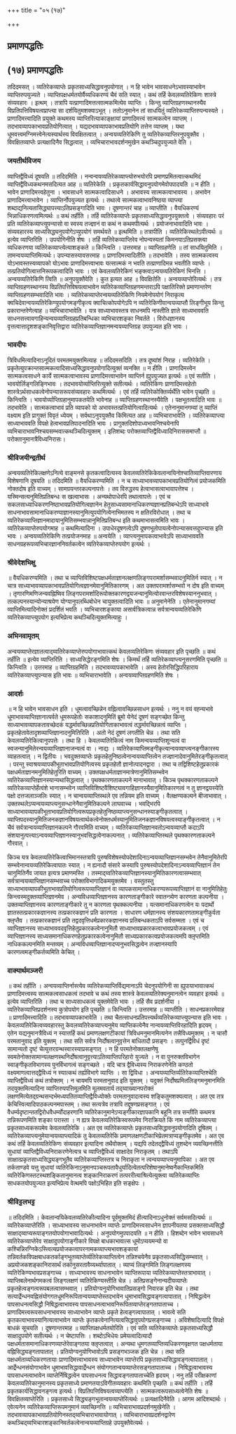 +++
title = "०५ (१७)"

+++


## प्रमाणपद्धतिः

## (१७) **प्रमाणपद्धतिः**

तदिदमसत् । व्यतिरेकव्याप्तेः प्रकृतसाध्यसिद्धावनुपयोगात् । न हि भावेन भावसाधनेऽभावस्याभावेन व्याप्तिरुपयुज्यते । व्याप्तिपक्षधर्मतयोर्वैय्यधिकरण्यं चैवं सति स्यात् । कथं तर्हि केवलव्यतिरेकिणः शास्त्रे संव्यवहारः । इत्थम् । तत्रापि यत्प्राणादिमत्तत्सात्मकमित्येव व्याप्तिः । किन्तु व्याप्तिग्रहणस्थानस्यैव विप्रतिपत्तिविषयत्वप्राप्त्या सा दर्शयितुमशक्याऽभूत् । ततोऽनुमानेन तां साधयितुं व्यतिरेकव्याप्तिरुपन्यस्यते । प्राणादिमत्त्वादिति प्रयुक्ते कथमस्य व्याप्तिरित्याकाङ्क्षायां प्राणादिमत्त्वं सात्मकत्वेन व्याप्तम् । तदभावव्यापकाभावप्रतियोगित्वात् । यद्यदभावव्यापकाभावप्रतियोगि तत्तेन व्याप्तम् । यथा धूमवत्त्वमग्निमत्त्वेनेत्यस्यार्थस्य विवक्षितत्वात् । अन्वयव्यतिरेकिणि तु व्यतिरेकव्याप्तिरनुपयुक्तैव । विवक्षितव्याप्तेः प्रत्यक्षादिनैव सिद्धत्वात् । व्यभिचाराभावदर्शनमुखेन कथञ्चिदुपयुज्यते वेति ।

### **जयतीर्थविजय**

व्याप्तिद्वैविध्यं दूषयति ॥ तदिदमिति । नन्वन्वयव्यतिरेकव्याप्त्योरुभयोरपि प्रमाणप्रमितत्वात्कथमिदं व्याप्तिद्वैविध्यकथनमसदित्यत आह ॥ व्यतिरेकेति । प्रकृतकार्यसिद्धावनुपयोगमेवोपपादयति ॥ न हीति । भावेन प्राणादिमत्त्वहेतुना । भावसाधने सात्मकत्वादिसाधने । अभावस्य सात्मकत्वाभावस्य । अभावेन प्राणादिमत्त्वाभावेन । व्याप्तिर्नोपयुज्यत इत्यर्थः । तथात्वे सात्मकत्वाभावनिष्ठया व्याप्त्या शब्दाद्यनित्यतासिद्ध्यापत्त्याऽतिप्रसङ्गादिति भावः । दूषणान्तरं चाह ॥ व्याप्तीति । वैयधिकरण्यं भिन्नाधिकरणत्वमित्यर्थः ॥ कथं तर्हीति । तर्हि व्यतिरेकव्याप्तेः प्रकृतसाध्यसिद्धावनुपयुक्तत्वे । संव्यवहारः परं प्रति व्यतिरेकव्याप्त्युपन्यासो वा स्वस्य तज्ज्ञानं वा कथं न कथमपीत्यर्थः । प्रयोजनाभावादिति भावः । संव्यवहारस्य साध्यसिद्ध्यनुपयोगेऽप्युपयोगं समर्थयते ॥ इत्थमिति ॥ तत्रापीति । व्यतिरेकिस्थलेऽपीत्यर्थः ॥ इत्येव व्याप्तिरिति । उपयोगिनीति शेषः । तर्हि व्यतिरेकव्याप्तिरेव नोपन्यस्यतां किमनयाऽतिप्रसक्त्या व्यधिकरणया व्यतिरेकव्याप्त्येत्याशङ्कते ॥ किन्त्विति । उत्तरमाह ॥ व्याप्तिग्रहणेति ॥ तां साधयितुमिति । तामन्वयव्याप्तिमित्यर्थः। उपन्यासस्यावसरमाह ॥ प्राणादिमत्त्वादितीति ॥ तदभावेति । तस्य सात्मकत्वस्य योऽभावस्तस्यव्यापको योऽभावः प्राणादिमत्त्वाभावः यत्सात्मकं न भवति तत्प्राणादिमन्न भवतीति व्याप्तेः । तत्प्रतियोगित्वात्तनिरूपकत्वादिति भावः । एवं केवलव्यतिरेकिणं भङ्क्त्वाऽन्वयव्यतिरेकिणं भिनत्ति । अन्वयव्यतिरेकिणि त्विति ॥ अनुपयुक्तैवेति । कुत इत्यत आह ॥ विवक्षितेति । अन्वयव्याप्तेरित्यर्थः । तत्र व्याप्तिग्रहणस्थानस्य विप्रतिपत्तिविषयत्वाभावेन व्यतिरेकव्याप्तिग्रहणमन्तराऽपि पक्षातिरिक्ते प्रमाणान्तरेण व्याप्तिग्रहणसम्भवादिति भावः । व्यतिरेकव्याप्तेरन्वयव्यतिरेकिणि नियमेनोपयोगं निराकृत्य क्वचिदेवान्वयव्यतिरेकिण्युपयोगमङ्गीकृत्य क्वाचित्कोपयोगेऽपि न व्यतिरेकिणीवान्वयव्याप्तौ लिङ्गीभूय किन्तु प्रकारान्तरेणेत्याह ॥ व्यभिचाराभावेति । यत्र साध्याभावस्तत्र साधनमपि नास्तीति ज्ञाते साध्यभाववति साधनसत्त्वावगाहिन्यन्वयव्याप्तिग्रहप्रतिबन्धिका व्यभिचारशङ्का निवर्तते । विरोधज्ञानस्य वृत्तत्वात्तादृशशङ्कानिवृत्तिद्वारा व्यतिरेकव्याप्तिज्ञानमन्वयव्याप्तिग्रह उपयुज्यत इति भावः ।

### **भावदीपः**

त्रिविधमित्यादिनाऽनूदितं परमतमयुक्तमित्याह ॥ तदिदमसदिति । तत्र दूष्यांशं निराह । व्यतिरेकेति । प्रकृतेत्युपक्रान्तसात्मकत्वादिसाध्यसिद्धावनुपयोगादित्युक्तं व्यनक्ति ॥ न हीति । प्राणादिमत्त्वेन सात्मकत्वसाधने कार्ये सात्मकत्वाभावस्य प्राणादिमत्त्वाभावेन व्याप्तिर्न ह्युपयुज्यत इत्यर्थः ॥ एवं सतीति । भावयोर्लिङ्गलिङ्गिभावः । तदभावयोर्व्याप्तिरित्युक्ते सतीत्यर्थः । व्यतिरेकिणः प्राणादिमत्त्वहेतोः शास्त्रेऽर्थसाधकत्वेनोपन्यासरूपसंव्यवहारः कथमित्यर्थः । एवं तर्हि व्यतिरेकोक्तिर्व्यर्थेति भावेन पृच्छति ॥ किन्त्विति । भावयोर्व्याप्तिग्रहानुमापकतयेति भावेनाह ॥ व्याप्तिग्रहणस्थानस्यैवेति । पक्षभूतत्वादिति भावः ॥ तदभावेति । सात्मकत्वाभावं प्रति व्यापको यो अभावस्तत्प्रतियोगित्वादित्यर्थः । एतेनानुमानगम्यां तु व्याप्तिं वक्ष्याम इति प्रागुक्तं विवृतं ध्येयम् । सर्वथाऽनुपयुक्तैव किमित्यत आह ॥ व्यभिचाराभावेति । व्यतिरेकव्याप्त्या साध्याभाववति विपक्षे हेत्वभावप्रतिपादनादिति भावः । प्रागुक्तदिशोपाध्यभावनिश्चयेनापि व्यभिचाराभावनिश्चयसम्भवात्कथञ्चिदित्युक्तम् । इतिशब्दः परोक्तव्याप्तिद्वैविध्यादिनिराससमाप्तौ ॥ परोक्तानुमानत्रैविध्यनिरासः।

### **श्रीविजयीन्द्रतीर्थ**

अन्वयव्यतिरेकिलक्षणेऽनित्ये वाङ्मनसे कृतकत्वादित्यस्य केवलव्यतिरेकिकेवलान्वयिनोश्चातिव्याप्तिवारणाय विशेषणानि दूषयति ॥ तदिदमिति ॥ वैयधिकरण्यमिति । न च साध्याभावव्यापकाभावप्रतियोगित्वं प्रयोजकमिति नोक्तदोष इति वाच्यम् । सामग्रयन्तरकल्पनापत्तेः । तव विरुद्धस्य हेत्वाभासत्वाभावापत्तेश्च । यस्मिन्सत्यनुमितिप्रतिबन्धः स खल्वाभासः । अन्यथोपाधेरपि तथात्वापत्तेः । एवं च सकलसाध्याधिकरणनिष्ठाभावप्रतियोगित्वज्ञानेन हेतुसाध्यसामानाधिकरण्यज्ञानप्रतिबन्धेऽपि साध्याभावे साधनाभावसामानाधिकरण्याज्ञानस्यानुमित्युपयोगित्वेनाभिमतस्य न क्षतिरविरोधात् । तथा च व्यतिरेकव्याप्तिज्ञानमादायानुमितिसम्भवान्नानुमितिप्रतिबन्ध इति कथमाभासत्वमिति भावः । व्यतिरेकव्याप्तेरुपयोगमाह ॥ कथमित्यादिना । उपाधेरदूषणत्वेऽपि दूषणभूतोपायत्वेनोपन्यासवत्तदुपन्यास इति भावः । अन्वयव्यतिरेकिणि तत्प्रयोजनमाह ॥ अन्वयेति । व्याप्त्यनुमापकत्वाभावेऽपि साध्याभाववति साधनग्रहरूपव्यभिचारज्ञाननिवर्तकत्वेन व्यतिरेकव्याप्तेरुपयोग इत्यर्थः ।

### **श्रीवेदेशभिक्षु**

॥ वैयधिकरण्यमिति । तथा च व्याप्तिविशिष्टपक्षधर्मताज्ञानलक्षणलिङ्गपरामर्शासम्भवादनुमितिर्न स्यात् । न चात्र साध्याभावव्यापकाभावप्रतियोगित्वज्ञानमेवानुमितिकारणम् । अत उक्तपरामर्शासम्भवो न दोष इति वाच्यम् । तृणारणिमणिजन्यवह्निष्विव लिङ्गपरामर्शादिरूपोक्तकारणद्वयजन्यानुमित्योरवान्तरविशेषस्याननुभवात् । तत्कल्पनस्यान्योन्याश्रयेण योग्यानुपलब्धिबोधेन चायुक्तत्वादिति भावः ॥ अनुमानेनेति । एतेनानुमानगम्यां व्याप्तिमित्यादिनोक्तं प्रदर्शितं भवति । व्यभिचारशङ्काया असार्वत्रिकत्वान्न सर्वत्रान्वयव्यतिरेकिणि व्यतिरेकव्याप्त्युपयोग इत्यभिप्रेत्य कथञ्चिदित्युक्तमित्याहुः ।

### **अभिनवामृतम्**

अन्वयव्याप्तेरज्ञातत्वाद्य्वतिरेकव्याप्तेरुपयोगाभावात्कथं केवलव्यतिरेकिणः संव्यवहार इति पृच्छति ॥ कथं तर्हीति ॥ इत्येव व्याप्तिरिति । साध्यसिद्धेरङ्गमिति शेषः । किमर्थं तर्हि व्यतिरेकव्याप्त्यनुसरणमिति पृच्छति ॥ किन्त्विति । उत्तरमाह ॥ व्याप्तिग्रहमिति । तदभावव्यापकाभावेति । अस्य हेतोरसिद्धिपरिहाराय व्यतिरेकव्याप्त्युपन्यास इति भावः ॥ व्यभिचाराभावेति । अन्वयव्याप्तिग्रहणमिति शेषः ।

### **आदर्शः**

॥ न हि भावेन भावसाधन इति । धूमत्वावच्छिन्नेन वह्नित्वावच्छिन्नसाधन इत्यर्थः । ननु न वयं वह्न्यभावे धूमाभावव्याप्तिज्ञानात्पर्वते धूमरूपहेतोः सकाशादनुमितिं ब्रूमो येनेदं दूषणं सङ्गच्छेत किन्तु साध्याभावव्यापकतावच्छेदकं यद्धर्मावच्छिन्नप्रतियोगिताकाभावत्वं तद्धर्मावच्छिन्नत्वं व्याप्तिः । प्रकृतहेतावेतादृशव्याप्तिज्ञानादनुमितिरिति । अतो नेदं दूषणं लगतीति चेन्न । तथा सति केवलव्यतिरेकित्वानुपपत्तेः । तथा हि । केवलव्यतिरेकित्वं नाम किमन्वयव्याप्तिशून्यत्वं वा स्वजन्यानुमितेरन्वयव्याप्तिज्ञानाजन्यत्वं वा । नाद्यः । व्यतिरेकव्याप्तिमङ्गीकृत्यान्वयव्याप्त्यनङ्गीकारस्य व्याहतत्वात् । न द्वितीयः । भवदुक्तव्याप्तेः प्रकृतहेतुनिष्ठत्वेनान्वयव्याप्तित्वेन तज्ज्ञानादेवानुमितेरङ्गीकृतत्वात् । परन्तु स्वाश्रयव्यापकीभूताभावप्रतियोगित्वस्य प्रकृतहेतौ ज्ञानोत्पादनद्वारा । तथा च तद्विशिष्टहेतुप्रकारकं पक्षधर्मताज्ञानमनुमितिहेतुरिति वाच्यम् । उक्तपक्षधर्मताज्ञानमात्रेणानुमितिसम्भवेन व्यतिरेकव्याप्तिज्ञानस्यान्यथासिद्धत्वात् । पृथक्कारणताकल्पने मानाभावात् । किञ्च पृथक्कारणताकल्पने व्यतिरेकव्याप्तेर्हेत्वंशे भानासम्भवेन व्याप्तिविशिष्टवैशिष्ट्यावगाहिज्ञानस्यैवानुमितिकारणत्वं न तु ज्ञानद्वयस्येति पक्षो दत्तजलाञ्जलिः स्यात् । न चान्वयव्याप्तिस्थले एव तन्नियम इति वाच्यम् । वैलक्षण्यकल्पने बीजाभावात् । उक्तस्थलेऽप्यन्वयव्याप्त्यनुसन्धानेनैवानुमितिकल्पने लाघवाच्च । भवद्भिरपि साध्याभावव्यापकीभूताभावप्रतियोगित्वरूपप्रकृतहेतुनिष्ठव्याप्त्यनुसन्धानस्याङ्गीकृतत्वात् ।
व्याप्तिपदस्यानुमितिजनकज्ञानविषयत्वार्थकत्वेनोक्तधर्मस्यानुमितिजनकज्ञानविषयत्वस्याङ्गीकृतत्वात् । न चैवं सर्वत्रान्वयव्याप्तिज्ञानकल्पने गौरवमिति वाच्यम् । व्यतिरेकव्याप्तिज्ञानवतोऽन्वयव्याप्तौ कदाऽपि संशयानुत्पत्त्याऽन्वयव्याप्तिज्ञानस्यानुभवसिद्धत्वेनाकल्पनात् । व्यतिरेकव्याप्तिस्थले पृथक्कारणताकल्पने गौरवात् ।

किञ्च यत्र केवलव्यतिरेकित्वाभिमानस्तत्रापि पुरुषविशेषस्योपदेशादिनाऽन्वयव्याप्तिज्ञानसम्भवेन तेनैवानुमितेरपि सम्भवेनान्वयव्यतिरेकित्वापातः स्यात् । न ह्यनादौ संसारे कस्यापि पुरुषस्योपदेशादिनाऽन्वयव्याप्तिज्ञानं तेन चानुमितिर्नैव जायत इत्यत्र प्रमाणमस्ति । तस्माद्य्वतिरेकव्याप्तिज्ञानस्यानुमितिकारणत्वासम्भवात् सर्वत्रान्वयव्याप्तिज्ञानसम्भवाच्च परोक्तविभागादिकमयुक्तमेव । वस्तुतस्तु साध्याभावव्यापकीभूताभावप्रतियोगित्वरूपव्याप्तिज्ञानं वा व्यापकसामानाधिकरण्यरूपव्याप्तिज्ञानं वा नानुमितिहेतुः किन्त्वस्मदुक्तव्याप्तिज्ञानमेव । अन्यविधव्याप्तिज्ञानस्य कारणताङ्गीकारे स्वातन्त्र्येण कारणता कल्पनीया । उक्तव्याप्तिज्ञानस्य कारणताङ्गीकारे तु न कारणता पृथक्कल्पनीया । यत्समानाधिकरणत्वेन यः पदार्थो ज्ञातस्तत्प्रकारकज्ञानस्य तत्प्रकारकज्ञानं प्रति कारणता । साधारण धर्मज्ञानस्य संशयकारणतामङ्गीकुर्वता क्लृप्तैव । तत्प्रकारकज्ञानं प्रति तद्वदवृत्तिधर्मप्रकारकज्ञानस्य प्रतिबन्धकताऽपि सर्वसम्मता । एवं च व्याप्तिज्ञानस्य साध्याभाववदवृत्तिहेतुप्रकारकत्वेनानुमितौ साध्याभावप्रकारकत्वाभावप्रयोजकत्वम् । एवं व्याप्तिज्ञानस्य साध्यसमानाधिकरणहेतुप्रकारकत्वेनानुमितौ साध्यप्रकारकत्वप्रयोजकत्वमपि क्लृप्तमिति नाधिककल्पनमिति मन्तव्यम् । अन्यविधव्याप्तिज्ञानादप्यनुभवसिद्धत्वेन तज्ज्ञानस्यापि कारणत्वमङ्गीकर्तव्यमिति केचित् ।

### **वाक्यार्थमञ्जरी**

॥ कथं तर्हीति । अन्वयव्याप्तिर्नास्त्येव व्यतिरेकव्याप्तिर्विद्यमानाऽपि चेदनुपयोगिनी सा ह्युपायाभावात्कथं प्राणादिमत्त्वस्य सात्मकत्वसाधकत्वं तदभावे च कथं तस्य शास्त्रे केवलव्यतिरेक्यनुमानत्वेन व्यवहार इत्यर्थः ॥ इत्येव व्याप्तिरिति । तथा च साध्यसाधकत्वं युक्तमेवेति भावः । तर्हि सैव प्रदर्शनीया । व्यतिरेकव्याप्तिप्रदर्शनस्य कुत्रोपयोग इति पृच्छति ॥ किन्त्विति । उत्तरमाह ॥ व्याप्तीति । साधनप्रकारमेवाह ॥ प्राणादिमत्त्वादिति ॥ तदभावव्यापकाभावेति । तथा चैतत्साधनप्रतिपत्त्यर्थंव्यतिरेकव्याप्त्युपन्यास इति भावः । केवलव्यतिरेकित्वव्यवहारस्तु केवलव्यतिरेकव्याप्त्यनुमेय व्याप्तिकत्वेनैव नान्वयव्याप्तिविरहादिति हृदयम् । एतेन यद्यनुमानत्रैविध्यं न स्यात्तर्हि कथं प्रमाणलक्षणटीकायां त्रिविधमनुमानमित्यनेन तत्त्रैविध्यमुक्तम् । न चासौ परमतानुवाद इति युक्तम् । तथा सति सर्वत्र निर्दोषत्वानुवृत्तेन बाधितादौ प्रसङ्गः । तत्पुनर्द्विविधं दृष्टं सामान्यतो दृष्टं चेत्युत्तरग्रन्थस्वारस्याप्रसङ्गात् । न हि परमतेनोक्तलक्षणेषु स्वमतेनोक्तसामान्यलक्षणस्थनिर्दोषत्वानुवृत्त्याऽतिव्याप्तिपरिहारो युज्यते । न वा पुनरुक्तविभागेन स्वाङ्गीकृतविभागस्य पुनर्विभागत्वं सङ्गच्छते । यदि चात्र द्वैविध्यस्य निराकरणेनेति कण्ठतो वक्ष्यमाणत्वात्तद्द्वैविध्यं न स्यात्कथं तर्ह्यविभागे व्याप्तिः । सा द्विविधा । अन्वयव्याप्तिर्व्यतिरेकव्याप्तिश्चेति व्याप्तिद्वैविध्यं कथं तत्रोक्तम् । न चायमपि परमतानुवाद इति युक्तम् । यदुक्तं निर्दोषप्रमितलिङ्गमनुमानमिति तदयुक्तमित्यादिना व्याप्तिरुपपत्तिमूलमिति मूलमवतार्य तद्य्वाख्यानपरोक्तं लक्षणमित्येतद्ग्रन्थसन्दर्भमध्यपतितव्याप्तिद्वैविध्योक्तेः परमतानुवादत्वस्य शङ्कितुमशक्यत्वात् । अत एव तत्र केचित्त्वित्यादिपाठकल्पनमपास्तम् । तथा सत्यत्रेव तत्रापि तद्दूषणप्रसङ्गात् । एवं वैधर्म्यदृष्टान्ततद्विरोधवैधर्म्योदाहरणानि व्यतिरेकानुमानेऽप्यङ्गीकारज्ञापकानि बहूनि तत्र सन्तीति कथमत्र तन्निरूपणमिति शङ्का परास्ता । न ह्यत्र केवलव्यतिरेकिस्वरूपमेव निराक्रियते किं नाम व्यतिरेकव्याप्त्या प्रकृतसाध्यकरूपमेव केवलव्यतिरेकि । अत एव व्यतिरेकव्याप्तेः प्रकृतसाध्यसिद्धावनुपयोगादिति दूषितम् । व्यतिरेकव्याप्त्यनुमेयान्वयव्याप्त्यादिकं तु केवलव्यतिरेकि प्रमाणलक्षणटीकाभिप्रेतमत्राप्यङ्गीकृतमेव । अत एव कथं तर्हि केवलव्यतिरेकिणः संव्यवहार इत्यादिना तथैवोक्तम् । यद्यपि तदेतद्द्वैविध्यं तुशब्देन व्यवच्छिनत्तीति सुधायां व्याप्तिद्वैविध्यनिराकरणेनेत्यत्र च व्याप्तिद्वैविध्यं साक्षादेव निराकृतम् । तथाऽपि साक्षात्प्रकृतसाध्यसिद्ध्यङ्गभूतैव व्यतिरेकव्याप्तिस्तत्र च निराकृता न त्वन्वयव्याप्त्यनुमापिका । अत एव तर्कताण्डवे यत्तु सुधायां व्यतिरेकिनाऽनुमानपञ्चरूपतावैधुर्यादित्येतत्परिशेषानुमानेष्वनैकान्तिकमिति व्यतिरेकिणस्तटस्थशङ्कितानुमानत्व शङ्कानिराकरणं तत्पररीत्याश्रित्येत्युक्त्वा व्यतिरेकव्याप्तिः साधकतयोपयुज्यत इत्यभिप्रेत्य वेत्थमपि पक्षोऽभिहित इति सङ्क्षेपः ।

### **श्रीविट्टलभट्ट**

॥ तदिदमिति । केवलान्वयिकेवलव्यतिरेकीत्यादिना पूर्वमुक्तमिदं हीत्यादिनाऽधुनोक्तं सर्वमसदित्यर्थः ॥ व्यतिरेकव्याप्तेरिति । साध्याभावस्य साधनाभावेन व्याप्तेः प्राणादिमत्त्वसाधनेन ज्ञापनीयतया प्रसक्तसाध्यसिद्धौ साक्षाद्य्वाप्यरूपाङ्गतयोपयोगाभावादित्यर्थः । अनुपयोगमुपपादयति ॥ न हीति । हिशब्देन भावेन भावसाधने व्यतिरेकव्याप्तेरेव साक्षादुपयोगाङ्गीकारे विपक्षे बाधकाभावात्स धूमोऽप्ययमन्यो वा कश्चिन्निरग्निकेऽस्त्वित्यप्रयोजकत्वापरनामकव्याप्त्यभावशङ्कायां तन्निवर्तकविपक्षबाधकतर्काङ्गभूतव्याप्तेर्व्यतिरेकव्याप्तित्वेन तन्निश्चयेनैव प्रकृतसाध्यसिद्धिसम्भवात् । अप्रयोजकशङ्कानिरासार्थं तर्कानुसरतावैय्यर्थ्यापातात् । व्याप्यं लिङ्गमिति लिङ्गलक्षणस्य व्यतिरेकिण्यभावप्रसङ्गाच्च । साध्याभावस्य साधनाभावेन व्याप्तिरूपाया व्यतिरेकव्याप्तेस्तत्राभावात् । व्याप्तिबलेनार्थगमकत्वं लिङ्गलक्षणं व्यतिरेकिण्यस्तीति चेन्न । अतिप्रसङ्गेनान्यदीयव्याप्तेः प्रकृतहेत्वङ्गत्वरूपबलत्वासम्भवात् । प्रतियोग्यनुयोगिभावातिप्रसङ्गो निवारक इति चेन्न । तथा सत्यार्द्रेन्धनवह्निसंयोगगतधूमनिरूपितान्वयव्याप्तेस्तदभावेन धूमाभावसिद्धावङ्गत्वापातात् । निषिद्धत्वेन पापसाधनत्वसिद्धौ निषिद्धत्वाभावस्य पापसाधनत्वाभावनिरूपितव्याप्तेरङ्गतापाताच्च । प्राणादिमत्त्वरूपसाधनाभावस्य साध्याभावेन व्याप्तेः प्रकृते हेत्वङ्गत्वापातात् । भावत्वे सति कृतकत्वाभावस्यानित्यत्वाभावेन व्याप्तेः कृतकत्वेनानित्यत्वसिद्धावुपयोगप्रसङ्गाच्च । अविशेषादित्यादि विपक्षे बाधकं सूचयति । दूषणान्तरमाह ॥ व्याप्तिपक्षधर्मतयोरिति । एवं सति व्यतिरेकव्याप्तेः प्रकृतसाध्यसिद्धौ साक्षादुपयोगे सतीत्यर्थः । न चेष्टापत्तिः । शब्दोऽभिधेयः प्रमेयत्वादित्यादौ पक्षधर्मतासमानाधिकरणव्याप्तेरेवाङ्गतया क्लृप्तत्वात् । अन्यथा धूमगतव्याप्तिव्यधिकरणवृक्षगत पक्षधर्मताया वह्निसिद्ध्यङ्गतापातात् । प्रतियोग्यनुयोगिभावोऽपि प्रसङ्गभञ्जक इति चेन्न । तथा सति पक्षधर्मताव्यधिकरणतायाः प्राणादिमत्त्वाभावस्य साध्याभावेन व्याप्तेरपि प्रकृतसाध्यसिद्धावङ्गत्वापातात् । आर्द्रेन्धनसंयोगाभावेन धूमाभावसिद्धावार्द्रेन्धन संयोगगतान्वयव्याप्तेरसङ्गतापाताच्च । निषिद्धत्वाभावस्य पापसाधनत्वाभावेन व्याप्तेर्निषिद्धत्वेन पापसाधनत्व सिद्धावङ्गतापाताच्चेति हृदयम् । ननु तर्हि परीक्षकाणां केवलव्यतिरेकानुमानस्य प्रकृतसाध्ये प्रमाणतयाऽविगीतव्यवहारः कथमिति पृच्छति ॥ कथं तर्हीति । तर्हि प्रकृतकार्यसिद्धावनङ्गत्व इत्यर्थः। विप्रतिपत्तिविषयत्वव्याप्त्येति । सात्मकत्वरूपसाध्यत्वेनेति शेषः ॥ विवक्षितव्याप्तेरिति । प्रकृतसाध्ये सिद्ध्यङ्गभूतान्वयव्याप्तेरित्यर्थः ॥ प्रत्यक्षादिनैवेति । आगम आदिशब्दार्थः । एवेत्यनेन व्यतिरेकव्याप्तिरूपमनुमानं व्यवच्छिनत्ति ॥ व्यभिचाराभावप्रदर्शनमुखेनेति । तदभावव्यापकाभावप्रतियोगिनस्तद्य्वभिचाराभावायोगात् । व्यभिचाराभावप्रदर्शनद्वारेण कथञ्चिद्य्वभिचारशङ्कानिवर्तकत्वेनान्वयव्याप्तिग्रहे उपयुक्तैवेत्यर्थः ।

